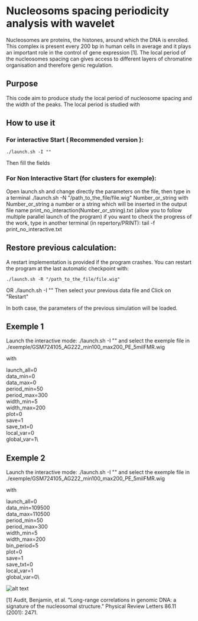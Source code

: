 # Nucleosoms spacing periodicity analysis with wavelet
Nucleosomes are proteins, the histones, around which the DNA is enrolled. This complex is present every 200 bp in human cells
in average and it plays an important role in the control of gene expression [1].
The local period of the nucleosomes spacing can gives access to different layers of chromatine organisation and therefore genic regulation.

## Purpose
This code aim to produce study the local period of nucleosome spacing and the width of the peaks.
The local period is studied with 

## How to use it
### For interactive Start ( Recommended version ):
	./launch.sh -I ""
Then fill the fields

### For Non Interactive Start (for clusters for exemple):
Open launch.sh and change directly the parameters on the file, then type in a terminal
	./launch.sh -N "/path_to_the_file/file.wig" Number_or_string
with Number_or_string a number or a string which will be inserted in the output file name print_no_interaction(Number_or_string).txt
(allow you to follow multiple parallel launch of the program) 
if you want to check the progress of the work, type in another terminal (in repertory/PRINT): 
	tail -f print_no_interactive.txt
  
 ## Restore previous calculation:
 A restart implementation is provided if the program crashes. You can restart the program at the last 
 automatic checkpoint with:

	./launch.sh -R "/path_to_the_file/file.wig"
OR
	./launch.sh -I ""
Then select your previous data file and Click on "Restart"

In both case, the parameters of the previous simulation will be loaded.


## Exemple 1

Launch the interactive mode: 
  ./launch.sh -I "" 
and select the exemple file in ./exemple/GSM724105_AG222_min100_max200_PE_5milFMR.wig

with

launch_all=0\
data_min=0\
data_max=0\
period_min=50\
period_max=300\
width_min=5\
width_max=200\
plot=0\
save=1\
save_txt=0\
local_var=0\
global_var=1\

## Exemple 2

Launch the interactive mode: ./launch.sh -I "" and select the exemple file in ./exemple/GSM724105_AG222_min100_max200_PE_5milFMR.wig

with

  launch_all=0\
  data_min=109500\
  data_max=110500\
  period_min=50\
  period_max=300\
  width_min=5\
  width_max=200\
  bin_period=5\
  plot=0\
  save=1\
  save_txt=0\
  local_var=1\
  global_var=0\



![alt text](http://url/to/img.png)

[1] Audit, Benjamin, et al. "Long-range correlations in genomic DNA: a signature of the nucleosomal structure." Physical Review Letters 86.11 (2001): 2471.





